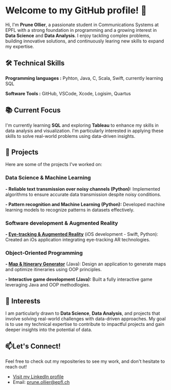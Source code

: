 # Welcome to my GitHub profile! 👋
Hi, I'm **Prune Ollier**, a passionate student in Communications Systems at EPFL with a strong foundation in programming and a growing interest in **Data Science** and **Data Analysis**.
I enjoy tackling complex problems, building innovative solutions, and continuously learing new skills to expand my expertise.

## 🛠️ Technical Skills
**Programming languages :** Pyhton, Java, C, Scala, Swift, currently learning SQL

**Software Tools :** GitHub, VSCode, Xcode, Logisim, Quartus

## 📚 Current Focus
I'm currently learning **SQL** and exploring **Tableau** to enhance my skills in data analysis and visualization. I'm particularly interested in applying these skills to solve real-world problems using data-driven insights. 

## 💼 Projects
Here are some of the projects I've worked on:

### Data Science & Machine Learning
**- Reliable text transmission over noisy channels (Python):** Implemented algorithms to ensure accurate data transmission despite noisy conditions.

**- Pattern recognition and Machine Learning (Python):** Developed machine learning models to recognize patterns in datasets effectively.

### Software development & Augmented Reality
**- [Eye-tracking & Augmented Reality](https://github.com/Pruneollier/Eye_Tracking_PDS)** (iOS development - Swift, Python): Created an iOs application integrating eye-tracking AR technologies.

### Object-Oriented Programming
**- [Map & Itinerary Generator](https://github.com/Pruneollier/JaVelo)** (Java): Design an application to generate maps and optimize itineraries using OOP principles.

**- Interactive game development (Java):** Built a fully interactive game leveraging Java and OOP methodlogies.

## 🌟 Interests
I am particularly drawn to **Data Science**, **Data Analysis**, and projects that involve solving real-world challenges with data-driven approaches. My goal is to use my technical expertise to contribute to impactful projects and gain deeper insights into the potential of data. 

## 📫Let's Connect!
Feel free to check out my repositeries to see my work, and don't hesitate to reach out!
- [Visit my LinkedIn profile](https://www.linkedin.com/in/prune-ollier-b608721b4/)
- Email: prune.ollier@epfl.ch
